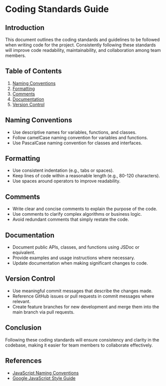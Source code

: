 # Coding Standards Guide

## Introduction
This document outlines the coding standards and guidelines to be followed when writing code for the project. Consistently following these standards will improve code readability, maintainability, and collaboration among team members.

## Table of Contents
1. [Naming Conventions](#naming-conventions)
2. [Formatting](#formatting)
3. [Comments](#comments)
4. [Documentation](#documentation)
5. [Version Control](#version-control)

## Naming Conventions
- Use descriptive names for variables, functions, and classes.
- Follow camelCase naming convention for variables and functions.
- Use PascalCase naming convention for classes and interfaces.

## Formatting
- Use consistent indentation (e.g., tabs or spaces).
- Keep lines of code within a reasonable length (e.g., 80-120 characters).
- Use spaces around operators to improve readability.

## Comments
- Write clear and concise comments to explain the purpose of the code.
- Use comments to clarify complex algorithms or business logic.
- Avoid redundant comments that simply restate the code.

## Documentation
- Document public APIs, classes, and functions using JSDoc or equivalent.
- Provide examples and usage instructions where necessary.
- Update documentation when making significant changes to code.

## Version Control
- Use meaningful commit messages that describe the changes made.
- Reference GitHub issues or pull requests in commit messages where relevant.
- Create feature branches for new development and merge them into the main branch via pull requests.

## Conclusion
Following these coding standards will ensure consistency and clarity in the codebase, making it easier for team members to collaborate effectively.

## References
- [JavaScript Naming Conventions](https://www.w3schools.com/js/js_conventions.asp)
- [Google JavaScript Style Guide](https://google.github.io/styleguide/jsguide.html)
